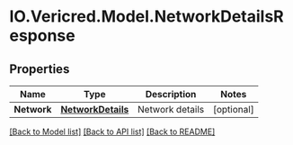 # IO.Vericred.Model.NetworkDetailsResponse
## Properties

Name | Type | Description | Notes
------------ | ------------- | ------------- | -------------
**Network** | [**NetworkDetails**](NetworkDetails.md) | Network details | [optional] 

[[Back to Model list]](../README.md#documentation-for-models) [[Back to API list]](../README.md#documentation-for-api-endpoints) [[Back to README]](../README.md)

